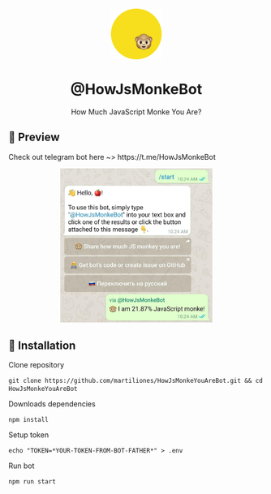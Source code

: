 <br>
<p align="center">
  <img src="./assets/logo.png" width="100">
</p>

<h1 align="center">@HowJsMonkeBot</h1>
<p align="center">
  How Much JavaScript Monke You Are?
</p>

<h2>👀 Preview</h2>
Check out telegram bot here ~> https://t.me/HowJsMonkeBot

<p align="center">
  <img src="./assets/screenshot.jpg" width="300"/>
</p>

<h2>🚀 Installation</h2>

Clone repository

```
git clone https://github.com/martiliones/HowJsMonkeYouAreBot.git && cd HowJsMonkeYouAreBot
```

Downloads dependencies

```
npm install
```

Setup token

```
echo "TOKEN=*YOUR-TOKEN-FROM-BOT-FATHER*" > .env
```

Run bot

```
npm run start
```
